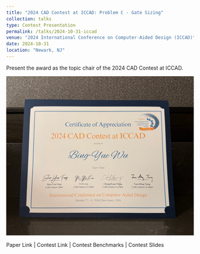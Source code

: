 ```yaml
---
title: "2024 CAD Contest at ICCAD: Problem C - Gate Sizing"
collection: talks
type: Contest Presentation
permalink: /talks/2024-10-31-iccad
venue: "2024 International Conference on Computer-Aided Design (ICCAD)"
date: 2024-10-31
location: "Newark, NJ"
---
```


Present the award as the topic chair of the 2024 CAD Contest at ICCAD.

<img src="/images/2024-10-31.jpg" alt="2024 CAD Contest at ICCAD" />

<a href="https://dl.acm.org/doi/10.1145/3676536.3689912" style="text-decoration: none;">Paper Link</a>
|
<a href="https://www.iccad-contest.org/2024/" style="text-decoration: none;">Contest Link</a>
|
<a href="https://github.com/ASU-VDA-Lab/2024_ICCAD_Contest_Gate_Sizing_Benchmark" style="text-decoration: none;">Contest Benchmarks</a>
|
<a href="https://github.com/ASU-VDA-Lab/2024_ICCAD_Contest_Gate_Sizing_Benchmark/blob/main/ICCAD_Contest_Problem_C.pdf" style="text-decoration: none;">Contest Slides</a>
